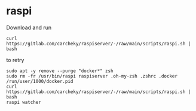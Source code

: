 # raspi

Download and run
````
curl https://gitlab.com/carcheky/raspiserver/-/raw/main/scripts/raspi.sh | bash
````

to retry
````
sudo apt -y remove --purge "docker*" zsh 
sudo rm -fr /usr/bin/raspi raspiserver .oh-my-zsh .zshrc .docker  /run/user/1000/docker.pid
curl https://gitlab.com/carcheky/raspiserver/-/raw/main/scripts/raspi.sh | bash
raspi watcher
````
